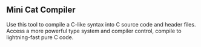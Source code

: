 
## Mini Cat Compiler

Use this tool to compile a C-like syntax into C source code and header files.
Access a more powerful type system and compiler control, compile to lightning-fast pure C code.

